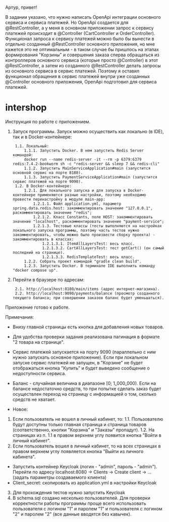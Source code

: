 Артур, привет!

В задании указано, что нужно написать OpenApi интеграции основного сервиса и сервиса платежей. Но OpenApi
создается для @RestController, а у меня в основном приложении запрос к сервису платежей происходит в @Controller
(CartController и OrderController). Функционал запроса к сервису платежей можно было бы вынести в отдельно
созданный @RestController основного приложения, но мне кажется это не оптимальным - в таком случае бы пришлось на этапах 
формирования "Корзины" и совершения заказа сперва обращаться из контроллеров основного сервиса (которые просто 
@Controller) в этот @RestController, а затем из созданного @RestController делать запросы из основного сервиса в сервис 
платежей. Поэтому я оставил функционал обращения в сервис платежей внутри уже созданных @Controller основного 
приложения, OpenApi подготовил для сервиса платежей.

# intershop

Инструкция по работе с приложением.
1. Запуск программы.
Запуск можно осуществить как локально (в IDE), так и в Docker-контейнере:

        1.1. Локальный:
            1.1.1. Запустить Docker. В нем запустить Redis Server командой:
            docker run --name redis-server -it --rm -p 6379:6379 redis:7.4.2-bookworm sh -c "redis-server && sleep 7 && redis-cli"
            1.1.2. Запустить MainServiceApplication#main (запустится основной сервис на порте 8180).
            1.1.3. Запустить PaymentServiceApplication#main (запустится сервис платежей на порте 9090).
        1.2. В Docker-контейнере:
            1.2.1. Для локального запуска и для запуска в Docker-контейнере применяются разные настройки, поэтому необходимо провести перенастройку в модуле main-app:
                1.2.1.1. Файл application.yml, параметр spring.data.redis.host: закомментировать значение "127.0.0.1", раскомментировать значение "redis";
                1.2.1.2. Класс Constants, поле HOST: закомментировать значение "localhost", раскомментировать значение "payment-service";
                1.2.1.3. Тестовые классы (тесты выполняются на настройках локального запуска программы, поэтому часть тестов нужно закомментировать, чтобы можно было произвести сборку проекта) - закомментировать в классах:
                    1.2.1.3.1. ItemAllLayersTest: весь класс.
                    1.2.1.3.2. CartAllLayersTest: тест getCart() (он самый последний на странице).
                    1.2.1.3.3. RedisTemplateTest: весь класс.
            1.2.2. Собрать проект командой "gradle clean build".
            1.2.3. Запустить Docker. В терминале IDE выполнить команду "docker compose up".

2. Перейти в браузере по адресам: 

        2.1. http://localhost:8180/main/items (адрес интернет-магазина).
        2.2. http://localhost:9090/payments/balance (просмотр созданного текущего баланса; при совершении заказов баланс будет уменьшаться).

Приложение готово к работе.

Примечания:
- Внизу главной страницы есть кнопка для добавления новых товаров.
- Для удобства проверки задания реализована пагинация в формате "2 товара на странице".
- Сервис платежей запускается на порту 9090 (параллельно с ним нужно запускать основное приложение). Если при локальном запуске сервис платежей не запущен, в "Корзине" не будет отображаться кнопка "Купить" и будет выведено сообщение о недоступности сервиса.
- Баланс - случайная величина в диапазоне [0; 1_000_000). Если на балансе недостаточно средств, то при попытке сделать заказ будет осуществлен переход на страницу с информацией о том, сколько средств не хватает.


- Новое:
1. Если пользователь не вошел в личный кабинет, то:
1.1. Пользователю будут доступны только главная страница и страница товаров (соответственно, кнопки "Корзина" и "Заказы" пропадут).
1.2. На страницах из п. 1.1 в правом верхнем углу появится кнопка "Войти в личный кабинет".
2. Если пользователь вошел в личный кабинет, то на всех страницах в правом верхнем углу появляется кнопка "Выйти из личного кабинета".
- Запустить контейнер Keycloak (логин - "admin", пароль - "admin"). Перейти по адресу localhost:8080 -> Clients -> Create client -> ... (задать параметры создаваемого клиента)
- Client_secret: скопировать из application.yml в настройки Keycloak
3. Для прохождения тестов нужно запустить Keycloak
4. В schema.sql создано несколько пользователей. Для проверки корректности работы программы проще всего использовать пользователя с логином "1" и паролем "1" и пользователя с логином "2" и паролем "2" (все данные вводятся без кавычек).